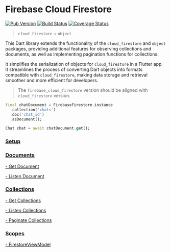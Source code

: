 # Firebase Cloud Firestore

[![Pub Version](https://img.shields.io/pub/v/firebase_cloud_firestore.svg)](https://pub.dev/packages/firebase_cloud_firestore)
[![Build Status](https://travis-ci.org/landamessenger/firebase_cloud_firestore.svg?branch=master)](https://travis-ci.org/landamessenger/firebase_cloud_firestore)
[![Coverage Status](https://coveralls.io/repos/github/landamessenger/firebase_cloud_firestore/badge.svg?branch=master)](https://coveralls.io/github/landamessenger/firebase_cloud_firestore?branch=master)

> `cloud_firestore` + `object`

This Dart library extends the functionality of the `cloud_firestore` and `object` packages, providing additional features for observing collections and documents, as well as implementing pagination functions for collections.

It simplifies the serialization of objects for `cloud_firestore` in a Flutter app. It streamlines the process of converting Dart objects into formats compatible with `cloud_firestore`, making data storage and retrieval smoother and more efficient for developers.

> The `firebase_cloud_firestore` version should be aligned with `cloud_firestore` version.

```dart
final chatDocument = FirebaseFirestore.instance
  .collection('chats')
  .doc('chat_id')
  .asDocument();

Chat chat = await chatDocument.get();
```

### [Setup](https://github.com/landamessenger/firebase_cloud_firestore/wiki/Setup)

### [Documents](https://github.com/landamessenger/firebase_cloud_firestore/wiki/Documents)

[- Get Document](https://github.com/landamessenger/firebase_cloud_firestore/wiki/Get-Document)

[- Listen Document](https://github.com/landamessenger/firebase_cloud_firestore/wiki/Listen-Document)

### [Collections](https://github.com/landamessenger/firebase_cloud_firestore/wiki/Collections)

[- Get Collections](https://github.com/landamessenger/firebase_cloud_firestore/wiki/Get-Collections)

[- Listen Collections](https://github.com/landamessenger/firebase_cloud_firestore/wiki/Listen-Collections)

[- Paginate Collections](https://github.com/landamessenger/firebase_cloud_firestore/wiki/Paginate-Collections)

### [Scopes](https://github.com/landamessenger/firebase_cloud_firestore/wiki/Scopes)

[- FirestoreViewModel](https://github.com/landamessenger/firebase_cloud_firestore/wiki/Scopes#firestoreviewmodel)
